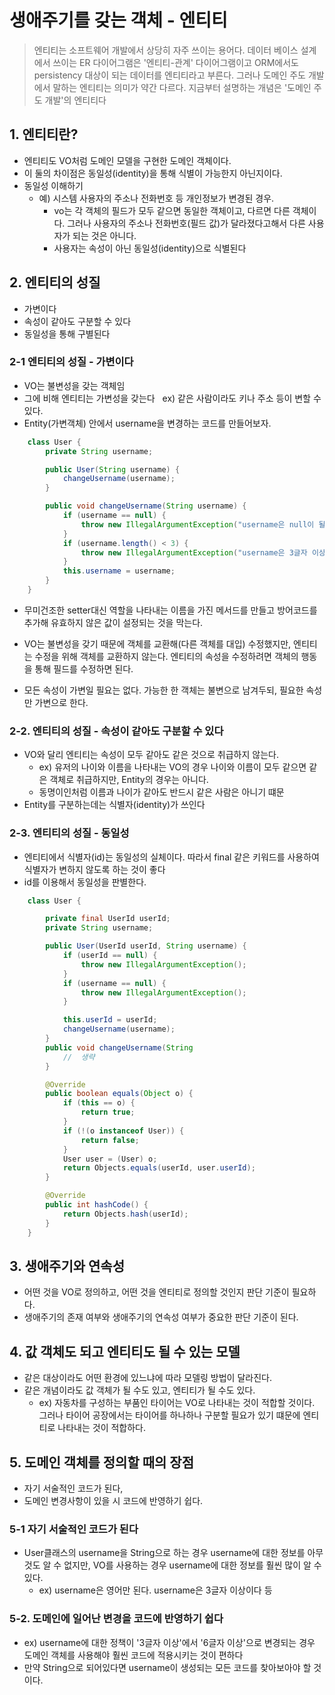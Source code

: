 # 생애주기를 갖는 객체 - 엔티티

> 엔티티는 소프트웨어 개발에서 상당히 자주 쓰이는 용어다. 데이터 베이스 설계에서 쓰이는 ER 다이어그램은 '엔티티-관계' 다이어그램이고 ORM에서도 persistency 대상이 되는 데이터를 엔티티라고 부른다.
그러나 도메인 주도 개발에서 말하는 엔티티는 의미가 약간 다르다. 지금부터 설명하는 개념은 '도메인 주도 개발'의 엔티티다


## 1. 엔티티란?
- 엔티티도 VO처럼 도메인 모델을 구현한 도메인 객체이다.
- 이 둘의 차이점은 동일성(identity)을 통해 식별이 가능한지 아닌지이다.
- 동일성 이해하기
    - 예) 시스템 사용자의 주소나 전화번호 등 개인정보가 변경된 경우. 
    	- vo는 각 객체의 필드가 모두 같으면 동일한 객체이고, 다르면 다른 객체이다. 그러나 사용자의 주소나 전화번호(필드 값)가 달라졌다고해서 다른 사용자가 되는 것은 아니다.
    	- 사용자는 속성이 아닌 동일성(identity)으로 식별된다
        
        
## 2. 엔티티의 성질 
- 가변이다
- 속성이 같아도 구분할 수 있다
- 동일성을 통해 구별된다

### 2-1 엔티티의 성질 - 가변이다

- VO는 불변성을 갖는 객체임
- 그에 비해 엔티티는 가변성을 갖는다  &nbsp; ex) 같은 사람이라도 키나 주소 등이 변할 수 있다.
- Entity(가변객체) 안에서 username을 변경하는 코드를 만들어보자.

~~~java
	class User {
		private String username;

		public User(String username) {
			changeUsername(username);
		}

		public void changeUsername(String username) {
			if (username == null) {
				throw new IllegalArgumentException("username은 null이 될 수 없습니다.");
			}
			if (username.length() < 3) {
				throw new IllegalArgumentException("username은 3글자 이상입니다.");
			}
			this.username = username;
		}
	}
~~~
- 무미건조한 setter대신 역할을 나타내는 이름을 가진 메서드를 만들고 방어코드를 추가해 유효하지 않은 값이 설정되는 것을 막는다.

- VO는 불변성을 갖기 때문에 객체를 교환해(다른 객체를 대입) 수정했지만, 엔티티는 수정을 위해 객체를 교환하지 않는다. 엔티티의 속성을 수정하려면 객체의 행동을 통해 필드를 수정하면 된다.
- 모든 속성이 가변일 필요는 없다. 가능한 한 객체는 불변으로 남겨두되, 필요한 속성만 가변으로 한다.

### 2-2. 엔티티의 성질 - 속성이 같아도 구분할 수 있다

- VO와 달리 엔티티는 속성이 모두 같아도 같은 것으로 취급하지 않는다.
    - ex) 유저의 나이와 이름을 나타내는 VO의 경우 나이와 이름이 모두 같으면 같은 객체로 취급하지만, Entity의 경우는 아니다.
    - 동명이인처럼 이름과 나이가 같아도 반드시 같은 사람은 아니기 떄문
- Entity를 구분하는데는 식별자(identity)가 쓰인다

### 2-3. 엔티티의 성질 - 동일성
- 엔티티에서 식별자(id)는 동일성의 실체이다. 따라서 final 같은 키워드를 사용하여 식별자가 변하지 않도록 하는 것이 좋다
- id를 이용해서 동일성을 판별한다.
~~~java
	class User {

		private final UserId userId;
		private String username;

		public User(UserId userId, String username) {
			if (userId == null) {
				throw new IllegalArgumentException();
			}
			if (username == null) {
				throw new IllegalArgumentException();
			}

			this.userId = userId;
			changeUsername(username);
		}
		public void changeUsername(String 
			// 	생략
		}

		@Override
		public boolean equals(Object o) {
			if (this == o) {
				return true;
			}
			if (!(o instanceof User)) {
				return false;
			}
			User user = (User) o;
			return Objects.equals(userId, user.userId);
		}

		@Override
		public int hashCode() {
			return Objects.hash(userId);
		}
	}


~~~

## 3. 생애주기와 연속성
- 어떤 것을 VO로 정의하고, 어떤 것을 엔티티로 정의할 것인지 판단 기준이 필요하다. 
- 생애주기의 존재 여부와 생애주기의 연속성 여부가 중요한 판단 기준이 된다.

## 4. 값 객체도 되고 엔티티도 될 수 있는 모델
- 같은 대상이라도 어떤 환경에 있느냐에 따라 모델링 방법이 달라진다.
- 같은 개념이라도 값 객체가 될 수도 있고, 엔티티가 될 수도 있다.
    - ex) 자동차를 구성하는 부품인 타이어는 VO로 나타내는 것이 적합할 것이다. 그러나 타이어 공장에서는 타이어를 하나하나 구분할 필요가 있기 떄문에 엔티티로 나타내는 것이 적합하다.
    
## 5. 도메인 객체를 정의할 때의 장점
- 자기 서술적인 코드가 된다,
- 도메인 변경사항이 있을 시 코드에 반영하기 쉽다.

### 5-1 자기 서술적인 코드가 된다
- User클래스의 username을 String으로 하는 경우 username에 대한 정보를 아무것도 알 수 없지만, VO를 사용하는 경우 username에 대한 정보를 훨씬 많이 알 수 있다.
    - ex) username은 영어만 된다. username은 3글자 이상이다 등
  
### 5-2. 도메인에 일어난 변경을 코드에 반영하기 쉽다
- ex) username에 대한 정책이 '3글자 이상'에서 '6글자 이상'으로 변경되는 경우 도메인 객체를 사용해야 훨씬 코드에 적용시키는 것이 편하다
- 만약 String으로 되어있다면 username이 생성되는 모든 코드를 찾아보아야 할 것이다.
